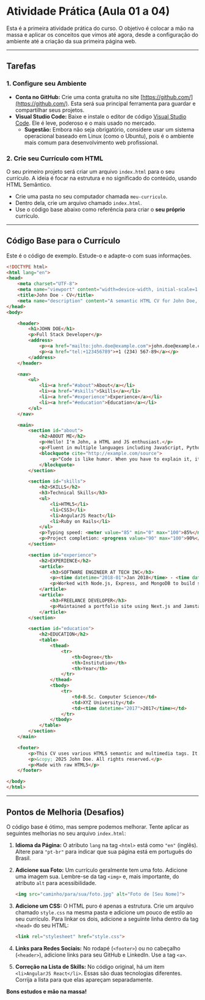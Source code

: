 # Atividade Prática (Aula 01 a 04)

Esta é a primeira atividade prática do curso. O objetivo é colocar a mão na massa e aplicar os conceitos que vimos até agora, desde a configuração do ambiente até a criação da sua primeira página web.

---

## Tarefas

### 1. Configure seu Ambiente

*   **Conta no GitHub:** Crie uma conta gratuita no site [https://github.com/](https://github.com/). Esta será sua principal ferramenta para guardar e compartilhar seus projetos.
*   **Visual Studio Code:** Baixe e instale o editor de código [Visual Studio Code](https://code.visualstudio.com/). Ele é leve, poderoso e o mais usado no mercado.
    *   **Sugestão:** Embora não seja obrigatório, considere usar um sistema operacional baseado em Linux (como o Ubuntu), pois é o ambiente mais comum para desenvolvimento web profissional.

### 2. Crie seu Currículo com HTML

O seu primeiro projeto será criar um arquivo `index.html` para o seu currículo. A ideia é focar na estrutura e no significado do conteúdo, usando HTML Semântico.

*   Crie uma pasta no seu computador chamada `meu-curriculo`.
*   Dentro dela, crie um arquivo chamado `index.html`.
*   Use o código base abaixo como referência para criar o **seu próprio** currículo.

---

## Código Base para o Currículo

Este é o código de exemplo. Estude-o e adapte-o com suas informações.

```html
<!DOCTYPE html>
<html lang="en">
<head>
    <meta charset="UTF-8">
    <meta name="viewport" content="width=device-width, initial-scale=1.0">
    <title>John Doe - CV</title>
    <meta name="description" content="A semantic HTML CV for John Doe, a Full Stack Developer.">
</head>
<body>

    <header>
        <h1>JOHN DOE</h1>
        <p>Full Stack Developer</p>
        <address>
            <p><a href="mailto:john.doe@example.com">john.doe@example.com</a></p>
            <p><a href="tel:+123456789">+1 (234) 567-89</a></p>
        </address>
    </header>

    <nav>
        <ul>
            <li><a href="#about">About</a></li>
            <li><a href="#skills">Skills</a></li>
            <li><a href="#experience">Experience</a></li>
            <li><a href="#education">Education</a></li>
        </ul>
    </nav>

    <main>
        <section id="about">
            <h2>ABOUT ME</h2>
            <p>Hello! I'm John, a HTML and JS enthusiast.</p>
            <p>Fluent in multiple languages including JavaScript, Python, and Ruby. I love using semantic HTML and clean code practices.</p>
            <blockquote cite="http://example.com/source">
                <p>"Code is like humor. When you have to explain it, it’s bad."</p>
            </blockquote>
        </section>

        <section id="skills">
            <h2>SKILLS</h2>
            <h3>Technical Skills</h3>
            <ul>
                <li>HTML5</li>
                <li>CSS3</li>
                <li>AngularJS React</li>
                <li>Ruby on Rails</li>
            </ul>
            <p>Typing speed: <meter value="85" min="0" max="100">85%</meter></p>
            <p>Project completion: <progress value="90" max="100">90%</progress></p>
        </section>

        <section id="experience">
            <h2>EXPERIENCE</h2>
            <article>
                <h3>SOFTWARE ENGINEER AT TECH INC</h3>
                <p><time datetime="2018-01">Jan 2018</time> - <time datetime="2023-12">Dec 2023</time></p>
                <p>Worked with Node.js, Express, and MongoDB to build scalable apps.</p>
            </article>
            <article>
                <h3>FREELANCE DEVELOPER</h3>
                <p>Maintained a portfolio site using Next.js and Jamstack architecture.</p>
            </article>
        </section>

        <section id="education">
            <h2>EDUCATION</h2>
            <table>
                <thead>
                    <tr>
                        <th>Degree</th>
                        <th>Institution</th>
                        <th>Year</th>
                    </tr>
                </thead>
                <tbody>
                    <tr>
                        <td>B.Sc. Computer Science</td>
                        <td>XYZ University</td>
                        <td><time datetime="2017">2017</time></td>
                    </tr>
                </tbody>
            </table>
        </section>
    </main>

    <footer>
        <p>This CV uses various HTML5 semantic and multimedia tags. It’s also ARIA-friendly and accessible.</p>
        <p>&copy; 2025 John Doe. All rights reserved.</p>
        <p>Made with raw HTML5</p>
    </footer>

</body>
</html>
```

---

## Pontos de Melhoria (Desafios)

O código base é ótimo, mas sempre podemos melhorar. Tente aplicar as seguintes melhorias no seu arquivo `index.html`:

1.  **Idioma da Página:** O atributo `lang` na tag `<html>` está como `"en"` (inglês). Altere para `"pt-br"` para indicar que sua página está em português do Brasil.

2.  **Adicione sua Foto:** Um currículo geralmente tem uma foto. Adicione uma imagem sua. Lembre-se da tag `<img>` e, mais importante, do atributo `alt` para acessibilidade.
    ```html
    <img src="caminho/para/sua/foto.jpg" alt="Foto de [Seu Nome]">
    ```

3.  **Adicione um CSS:** O HTML puro é apenas a estrutura. Crie um arquivo chamado `style.css` na mesma pasta e adicione um pouco de estilo ao seu currículo. Para linkar os dois, adicione a seguinte linha dentro da tag `<head>` do seu HTML:
    ```html
    <link rel="stylesheet" href="style.css">
    ```

4.  **Links para Redes Sociais:** No rodapé (`<footer>`) ou no cabeçalho (`<header>`), adicione links para seu GitHub e LinkedIn. Use a tag `<a>`.

5.  **Correção na Lista de Skills:** No código original, há um item `<li>AngularJS React</li>`. Essas são duas tecnologias diferentes. Corrija a lista para que elas apareçam separadamente.

**Bons estudos e mão na massa!**
